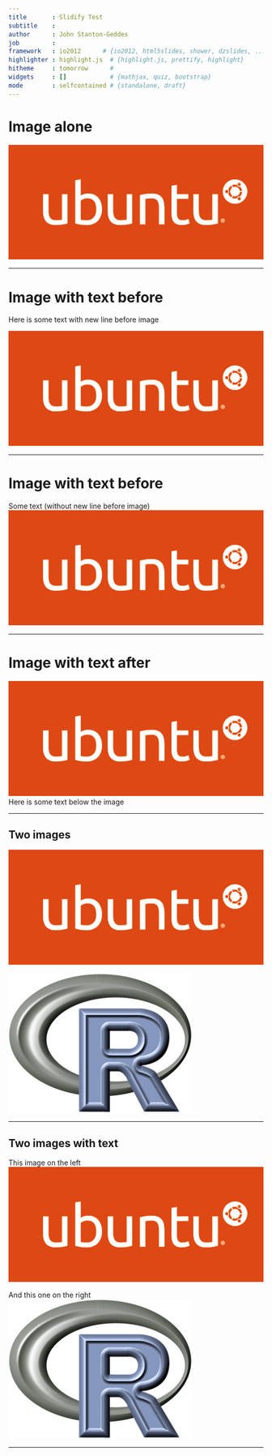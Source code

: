 ```yaml
---
title       : Slidify Test
subtitle    : 
author      : John Stanton-Geddes
job         : 
framework   : io2012      # {io2012, html5slides, shower, dzslides, ...}
highlighter : highlight.js  # {highlight.js, prettify, highlight}
hitheme     : tomorrow      # 
widgets     : []            # {mathjax, quiz, bootstrap}
mode        : selfcontained # {standalone, draft}
---
```


# Image alone

![image](assets/img/ubuntu-logo14.png)

---


# Image with text before

Here is some text with new line before image

![image](assets/img/ubuntu-logo14.png)

---


# Image with text before

Some text (without new line before image)
![image](assets/img/ubuntu-logo14.png)

---


# Image with text after

![image](assets/img/ubuntu-logo14.png)
Here is some text below the image

---


## Two images

![Left](assets/img/ubuntu-logo14.png)

![Right](assets/img/Rlogo-1-1.png)

---


## Two images with text

This image on the left
![Left](assets/img/ubuntu-logo14.png)

And this one on the right
![Right](assets/img/Rlogo-1-1.png)

---
